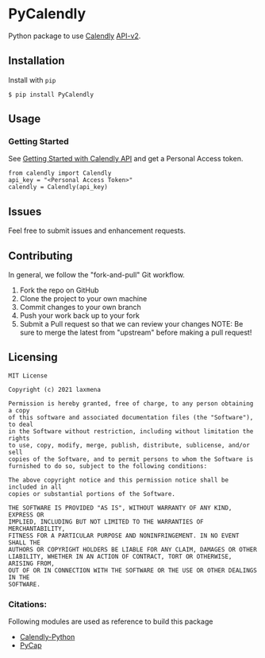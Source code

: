 # PyCalendly
Python package to use [Calendly](https://calendly.com/) [API-v2](https://calendly.stoplight.io/docs/api-docs/docs/C-API-Conventions.md).

## Installation
Install with `pip`
```
$ pip install PyCalendly
```
## Usage
### Getting Started
See [Getting Started with Calendly API](https://developer.calendly.com/getting-started) and get a Personal Access token.

```
from calendly import Calendly
api_key = "<Personal Access Token>"
calendly = Calendly(api_key)
```

## Issues
Feel free to submit issues and enhancement requests.
## Contributing
In general, we follow the "fork-and-pull" Git workflow.

1. Fork the repo on GitHub
2. Clone the project to your own machine
3. Commit changes to your own branch
4. Push your work back up to your fork
5. Submit a Pull request so that we can review your changes
NOTE: Be sure to merge the latest from "upstream" before making a pull request!

## Licensing
```
MIT License

Copyright (c) 2021 laxmena

Permission is hereby granted, free of charge, to any person obtaining a copy
of this software and associated documentation files (the "Software"), to deal
in the Software without restriction, including without limitation the rights
to use, copy, modify, merge, publish, distribute, sublicense, and/or sell
copies of the Software, and to permit persons to whom the Software is
furnished to do so, subject to the following conditions:

The above copyright notice and this permission notice shall be included in all
copies or substantial portions of the Software.

THE SOFTWARE IS PROVIDED "AS IS", WITHOUT WARRANTY OF ANY KIND, EXPRESS OR
IMPLIED, INCLUDING BUT NOT LIMITED TO THE WARRANTIES OF MERCHANTABILITY,
FITNESS FOR A PARTICULAR PURPOSE AND NONINFRINGEMENT. IN NO EVENT SHALL THE
AUTHORS OR COPYRIGHT HOLDERS BE LIABLE FOR ANY CLAIM, DAMAGES OR OTHER
LIABILITY, WHETHER IN AN ACTION OF CONTRACT, TORT OR OTHERWISE, ARISING FROM,
OUT OF OR IN CONNECTION WITH THE SOFTWARE OR THE USE OR OTHER DEALINGS IN THE
SOFTWARE.
```
### Citations:
Following modules are used as reference to build this package
- [Calendly-Python](https://github.com/kevteg/calendly-python)
- [PyCap](https://github.com/redcap-tools/PyCap)